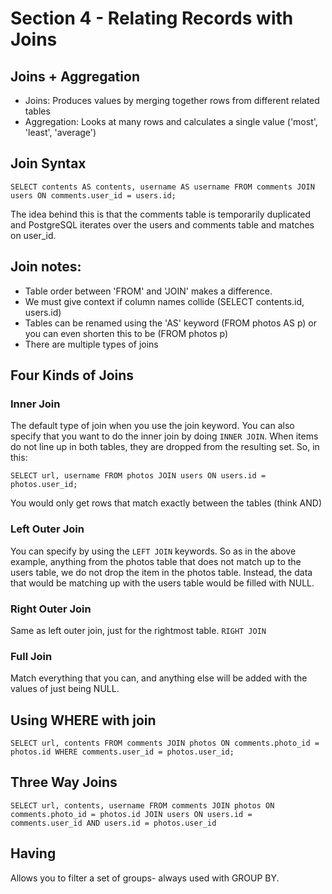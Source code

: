 # Section 4 - Relating Records with Joins
## Joins + Aggregation
- Joins: Produces values by merging together rows from different related tables
- Aggregation: Looks at many rows and calculates a single value ('most', 'least', 'average')

## Join Syntax
`SELECT contents AS contents, username AS username FROM comments JOIN users ON comments.user_id = users.id;`

The idea behind this is that the comments table is temporarily duplicated and PostgreSQL iterates
over the users and comments table and matches on user_id.

## Join notes:
- Table order between 'FROM' and 'JOIN' makes a difference.
- We must give context if column names collide (SELECT contents.id, users.id)
- Tables can be renamed using the 'AS' keyword (FROM photos AS p) or you can even shorten
    this to be (FROM photos p)
- There are multiple types of joins

## Four Kinds of Joins
### Inner Join 
The default type of join when you use the join keyword. You can also specify that you want to do the inner join
by doing `INNER JOIN`. When items do not line up in both tables, they are dropped from the resulting set. So, in this:
```
SELECT url, username FROM photos JOIN users ON users.id = photos.user_id;
```
You would only get rows that match exactly between the tables (think AND)

### Left Outer Join
You can specify by using the `LEFT JOIN` keywords. So as in the above example, anything from the photos table that
does not match up to the users table, we do not drop the item in the photos table. Instead, the data that would be
matching up with the users table would be filled with NULL.

### Right Outer Join
Same as left outer join, just for the rightmost table.
`RIGHT JOIN`

### Full Join
Match everything that you can, and anything else will be added with the values of just being NULL.

## Using WHERE with join
`SELECT url, contents FROM comments JOIN photos ON comments.photo_id = photos.id WHERE comments.user_id = photos.user_id;`

## Three Way Joins
`SELECT url, contents, username FROM comments JOIN photos ON comments.photo_id = photos.id JOIN users ON users.id = comments.user_id AND users.id = photos.user_id`

## Having
Allows you to filter a set of groups- always used with GROUP BY.